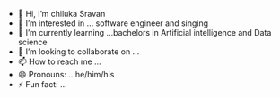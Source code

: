 - 👋 Hi, I’m chiluka Sravan
- 👀 I’m interested in ... software engineer and singing 
- 🌱 I’m currently learning ...bachelors in Artificial intelligence and Data science
- 💞️ I’m looking to collaborate on ...
- 📫 How to reach me ...
- 😄 Pronouns: ...he/him/his
- ⚡ Fun fact: ...

<!---
Sravanchiluka/Sravanchiluka is a ✨ special ✨ repository because its `README.md` (this file) appears on your GitHub profile.
You can click the Preview link to take a look at your changes.
--->
